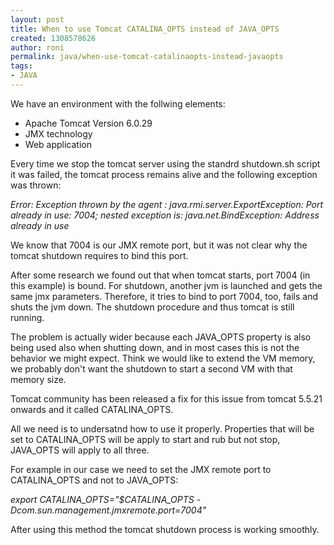 ```yaml
---
layout: post
title: When to use Tomcat CATALINA_OPTS instead of JAVA_OPTS
created: 1308578626
author: roni
permalink: java/when-use-tomcat-catalinaopts-instead-javaopts
tags:
- JAVA
---
```

<p>We have an environment with the follwing elements:</p>
<ul>
    <li>Apache Tomcat Version 6.0.29</li>
    <li>JMX technology</li>
    <li>Web application</li>
</ul>
<p>Every time we stop the tomcat server using the standrd shutdown.sh script it was failed, the tomcat process remains alive and the following exception was thrown:</p>
<p><em>Error: Exception thrown by the agent : java.rmi.server.ExportException: Port already in use: 7004; nested exception is: java.net.BindException: Address already in use</em></p>
<p>We know that 7004 is our JMX remote port, but it was not clear why the tomcat shutdown requires to bind this port.</p>
<p>After some research we found out that when tomcat starts, port 7004 (in this example) is bound. For shutdown, another jvm is launched and gets the same jmx parameters. Therefore, it tries to bind to port 7004, too, fails and shuts the jvm down. The shutdown procedure and thus tomcat is still running.</p>
<p>The problem is actually wider because each JAVA_OPTS property is also being used also when shutting down, and in most cases this is not the behavior we might expect. Think we would like to extend the VM memory, we probably don't want the shutdown to start a second VM with that memory size.</p>
<p>Tomcat community has been released a fix for this issue from tomcat 5.5.21 onwards and it called CATALINA_OPTS.</p>
<p>All we need is to undersatnd how to use it properly. Properties that will be set to CATALINA_OPTS will be apply to start and rub but not stop, JAVA_OPTS will apply to all three.</p>
<p>For example in our case we need to set the JMX remote port to CATALINA_OPTS and not to JAVA_OPTS:</p>
<p><em>export CATALINA_OPTS=&quot;$CATALINA_OPTS -Dcom.sun.management.jmxremote.port=7004&quot;</em></p>
<p>After using this method the tomcat shutdown process is working smoothly.</p>

